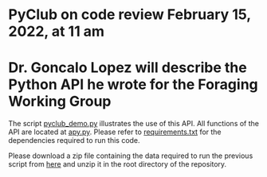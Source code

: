 # PyClub on code review February 15, 2022, at 11 am
# Dr. Goncalo Lopez will describe the Python API he wrote for the Foraging Working Group

The script [pyclub_demo.py](code/scripts/pyclub_demo.py) illustrates the use of this API. All functions of the API are located at [apy.py](code/src/aeon/proprocess/apy.py). Please refer to [requirements.txt](requirements.txt) for the dependencies required to run this code.

Please download a zip file containing the data required to run the previous script from [here](http://www.gatsby.ucl.ac.uk/~rapela/pyclub021522/data.zip) and unzip it in the root directory of the repository.

